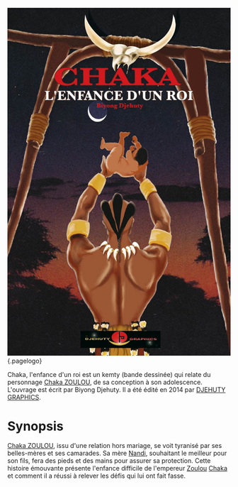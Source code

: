 <!-- TITLE: Chaka, l'enfance d'un Roi -->
<!-- SUBTITLE: Présentation du kemty Chaka, l'enfance d'un Roi -->

![Chaka](/uploads/ouvrage/chaka.jpg "Chaka, l'enfance d'un roi − première de couverture"){.pagelogo}

Chaka, l'enfance d'un roi est un kemty (bande dessinée) qui relate du personnage [Chaka ZOULOU](/personnalite/homme/noble/souverain/empereur/afrique/sud/zulu/chaka-zulu), de sa conception à son adolescence. L'ouvrage est écrit par Biyong Djehuty. Il a été édité en 2014 par [DJEHUTY GRAPHICS](/organisme/djehuty-graphics).

# Synopsis
[Chaka ZOULOU](/personnalite/homme/noble/souverain/empereur/afrique/sud/zulu/chaka-zulu), issu d'une relation hors mariage, se voit tyranisé par ses belles-mères et ses camarades. Sa mère [Nandi](/personnalite/nandi-de-qoube), souhaitant le meilleur pour son fils, fera des pieds et des mains pour assurer sa protection.
Cette histoire émouvante présente l'enfance difficile de l'empereur [Zoulou](/peuple/zulu) [Chaka](/personnalite/chaka-zulu) et comment il a réussi à relever les défis qui lui ont fait fasse.